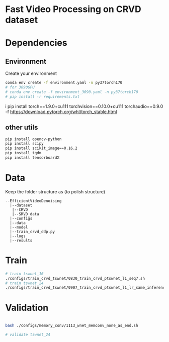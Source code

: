 # Fast Video Processing on CRVD dataset

# Dependencies

## Environment

Create your environment
```bash
conda env create -f environment.yaml -n py37torch170
# for 3090GPU
# conda env create -f environment_3090.yaml -n py37torch170
# pip install -r requirements.txt
```
<!-- Note: this project needs the [NVIDIA DALI](https://github.com/NVIDIA/DALI) package for training. The tested version of DALI is 0.10.0. If you prefer to install it yourself (supposing you have CUDA 10.0), you need to run
```bash
pip install --extra-index-url https://developer.download.nvidia.com/compute/redist/cuda/10.0 nvidia-dali==0.10.0 
pip install --extra-index-url https://developer.download.nvidia.com/compute/redist --upgrade nvidia-dali-cuda110


``` -->
i
pip install torch==1.9.0+cu111 torchvision==0.10.0+cu111 torchaudio==0.9.0 -f https://download.pytorch.org/whl/torch_stable.html
## other utils

```bash
pip install opencv-python
pip install scipy
pip install scikit_image==0.16.2
pip install tqdm
pip install tensorboardX
```


# Data

Keep the folder structure as (to polish structure)
```
--EfficientVideoDenoising
  |--dataset
   |--CRVD
   |--SRVD_data
  |--configs
  |--data
  |--model
  |--train_crvd_ddp.py
  |--logs
  |--results

```
# Train
```bash
# train tswnet_16
./configs/train_crvd_tswnet/0830_train_crvd_ptswnet_l1_seq7.sh
# train tswnet_24
./configs/train_crvd_tswnet/0907_train_crvd_ptswnet_l1_lr_same_inference_time_1e-5.sh
```

# Validation

```bash

bash ./configs/memory_conv/1113_wnet_memconv_none_as_end.sh 

# validate tswnet_24

```
